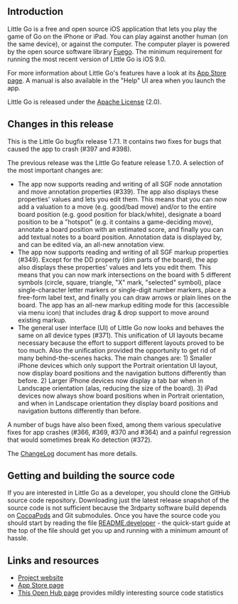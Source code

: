 ## Introduction

Little Go is a free and open source iOS application that lets you play the game of Go on the iPhone or iPad. You can play against another human (on the same device), or against the computer. The computer player is powered by the open source software library [Fuego](http://fuego.sf.net/). The minimum requirement for running the most recent version of Little Go is iOS 9.0.

For more information about Little Go's features have a look at its [App Store page](https://apps.apple.com/us/app/little-go/id490753989?ls=1). A manual is also available in the "Help" UI area when you launch the app.

Little Go is released under the [Apache License](http://www.apache.org/licenses/LICENSE-2.0) (2.0).


## Changes in this release

This is the Little Go bugfix release 1.7.1. It contains two fixes for bugs that caused the app to crash (#397 and #398).

The previous release was the Little Go feature release 1.7.0. A selection of the most important changes are:

- The app now supports reading and writing of all SGF node annotation and move annotation properties (#339). The app also displays these properties' values and lets you edit them. This means that you can now add a valuation to a move (e.g. good/bad move) and/or to the entire board position (e.g. good position for black/white), designate a board position to be a "hotspot" (e.g. it contains a game-deciding move), annotate a board position with an estimated score, and finally you can add textual notes to a board position. Annotation data is displayed by, and can be edited via, an all-new annotation view.
- The app now supports reading and writing of all SGF markup properties (#349). Except for the DD property (dim parts of the board), the app also displays these properties' values and lets you edit them. This means that you can now mark intersections on the board with 5 different symbols (circle, square, triangle, "X" mark, "selected" symbol), place single-character letter markers or single-digit number markers, place a free-form label text, and finally you can draw arrows or plain lines on the board. The app has an all-new markup editing mode for this (accessible via menu icon) that includes drag & drop support to move around existing markup.
- The general user interface (UI) of Little Go now looks and behaves the same on all device types (#371). This unification of UI layouts became necessary because the effort to support different layouts proved to be too much. Also the unification provided the opportunity to get rid of many behind-the-scenes hacks. The main changes are: 1) Smaller iPhone devices which only support the Portrait orientation UI layout, now display board positions and the navigation buttons differently than before. 2) Larger iPhone devices now display a tab bar when in Landscape orientation (alas, reducing the size of the board). 3) iPad devices now always show board positions when in Portrait orientation, and when in Landscape orientation they display board positions and navigation buttons differently than before.

A number of bugs have also been fixed, among them various speculative fixes for app crashes (#366, #369, #370 and #364) and a painful regression that would sometimes break Ko detection (#372).

The [ChangeLog](doc/ChangeLog) document has more details.


## Getting and building the source code

If you are interested in Little Go as a developer, you should clone the GitHub source code repository. Downloading just the latest release snapshot of the source code is not sufficient because the 3rdparty software build depends on [CocoaPods](https://cocoapods.org/) and Git submodules. Once you have the source code you should start by reading the file [README.developer](doc/README.developer) - the quick-start guide at the top of the file should get you up and running with a minimum amount of hassle.


## Links and resources

* [Project website](https://littlego.herzbube.ch/)
* [App Store page](https://apps.apple.com/us/app/little-go/id490753989?ls=1)
* [This Open Hub page](https://www.openhub.net/p/littlego) provides mildly interesting source code statistics
